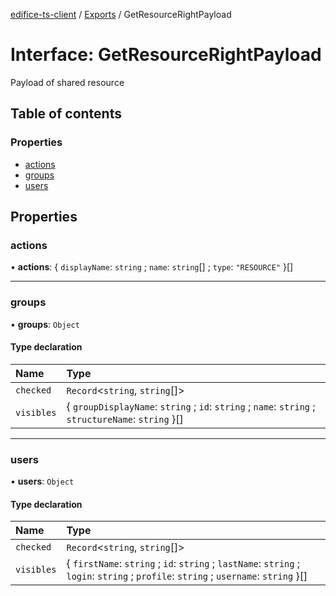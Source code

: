 [edifice-ts-client](../README.md) / [Exports](../modules.md) / GetResourceRightPayload

# Interface: GetResourceRightPayload

Payload of shared resource

## Table of contents

### Properties

- [actions](GetResourceRightPayload.md#actions)
- [groups](GetResourceRightPayload.md#groups)
- [users](GetResourceRightPayload.md#users)

## Properties

### actions

• **actions**: \{ `displayName`: `string` ; `name`: `string`[] ; `type`: ``"RESOURCE"``  }[]

___

### groups

• **groups**: `Object`

#### Type declaration

| Name | Type |
| :------ | :------ |
| `checked` | `Record`\<`string`, `string`[]\> |
| `visibles` | \{ `groupDisplayName`: `string` ; `id`: `string` ; `name`: `string` ; `structureName`: `string`  }[] |

___

### users

• **users**: `Object`

#### Type declaration

| Name | Type |
| :------ | :------ |
| `checked` | `Record`\<`string`, `string`[]\> |
| `visibles` | \{ `firstName`: `string` ; `id`: `string` ; `lastName`: `string` ; `login`: `string` ; `profile`: `string` ; `username`: `string`  }[] |
